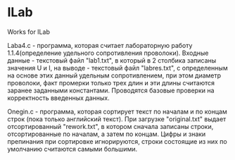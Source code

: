 # ILab
Works for ILab

Laba4.c - программа, которая считает лабораторную работу 1.1.4(определение удельного сопротивления проволоки). Входные данные - текстовый файл "lab1.txt", в который в 2 столбика записаны значения U и I, на выводе - текстовый файл "labres.txt", с определенным на основе этих данный удельным сопротивлением, при этом диаметр проволоки, факт промерки только трех длин и эти длины считаются заранее заданными константами. Проводятся базовые проверки на корректность введенных данных.

Onegin.c - программа, которая сортирует текст по началам и по концам строк (пока только английский текст). При загрузке "original.txt" выдает отсортированный "rework.txt", в котором сначала записаны строки, отсортированные по началам, а затем по концам. Цифры и знаки препинания при сортировке игнорируются, строки состоящие из них по умолчанию считаются самыми большими.

